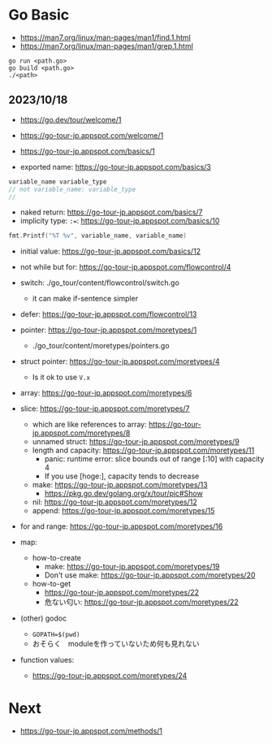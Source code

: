 # Go Basic

- https://man7.org/linux/man-pages/man1/find.1.html
- https://man7.org/linux/man-pages/man1/grep.1.html


```
go run <path.go>
go build <path.go>
./<path>
```

## 2023/10/18
- https://go.dev/tour/welcome/1
- https://go-tour-jp.appspot.com/welcome/1

- https://go-tour-jp.appspot.com/basics/1
- exported name: https://go-tour-jp.appspot.com/basics/3

```go
variable_name variable_type
// not variable_name: variable_type
// 
```
- naked return: https://go-tour-jp.appspot.com/basics/7
- implicity type: `:=`: https://go-tour-jp.appspot.com/basics/10

```go
fmt.Printf("%T %v", variable_name, variable_name)
```
- initial value: https://go-tour-jp.appspot.com/basics/12

- not while but for: https://go-tour-jp.appspot.com/flowcontrol/4

- switch: ./go_tour/content/flowcontrol/switch.go
    - it can make if-sentence simpler

- defer: https://go-tour-jp.appspot.com/flowcontrol/13

- pointer: https://go-tour-jp.appspot.com/moretypes/1
    - ./go_tour/content/moretypes/pointers.go

- struct pointer: https://go-tour-jp.appspot.com/moretypes/4
    - Is it ok to use `V.x`

- array: https://go-tour-jp.appspot.com/moretypes/6
- slice: https://go-tour-jp.appspot.com/moretypes/7
    - which are like references to array: https://go-tour-jp.appspot.com/moretypes/8
    - unnamed struct: https://go-tour-jp.appspot.com/moretypes/9
    - length and capacity: https://go-tour-jp.appspot.com/moretypes/11
        - panic: runtime error: slice bounds out of range [:10] with capacity 4
        - If you use [hoge:], capacity tends to decrease
    - make: https://go-tour-jp.appspot.com/moretypes/13
        - https://pkg.go.dev/golang.org/x/tour/pic#Show
    - nil: https://go-tour-jp.appspot.com/moretypes/12
    - append: https://go-tour-jp.appspot.com/moretypes/15

- for and range: https://go-tour-jp.appspot.com/moretypes/16

- map: 
    - how-to-create
        - make: https://go-tour-jp.appspot.com/moretypes/19
        - Don't use make: https://go-tour-jp.appspot.com/moretypes/20
    - how-to-get
        - https://go-tour-jp.appspot.com/moretypes/22
        - 危ない匂い: https://go-tour-jp.appspot.com/moretypes/22

- (other) godoc
    - `GOPATH=$(pwd)`
    - おそらく　moduleを作っていないため何も見れない

- function values:
    - https://go-tour-jp.appspot.com/moretypes/24

# Next
- https://go-tour-jp.appspot.com/methods/1

